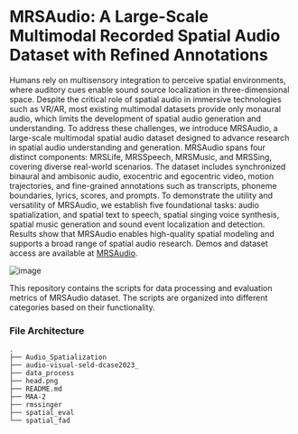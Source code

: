 # MRSAudio:  A Large-Scale Multimodal Recorded Spatial Audio Dataset with Refined Annotations

Humans rely on multisensory integration to perceive spatial environments, where auditory cues enable sound source localization in three-dimensional space. 
Despite the critical role of spatial audio in immersive technologies such as VR/AR, most existing multimodal datasets provide only monaural audio, which limits the development of spatial audio generation and understanding. 
To address these challenges, we introduce MRSAudio, a large-scale multimodal spatial audio dataset designed to advance research in spatial audio understanding and generation. 
MRSAudio spans four distinct components: MRSLife, MRSSpeech, MRSMusic, and MRSSing, covering diverse real-world scenarios. 
The dataset includes synchronized binaural and ambisonic audio, exocentric and egocentric video, motion trajectories, and fine-grained annotations such as transcripts, phoneme boundaries, lyrics, scores, and prompts.
To demonstrate the utility and versatility of MRSAudio, we establish five foundational tasks: audio spatialization, and spatial text to speech, spatial singing voice synthesis, spatial music generation and sound event localization and detection. 
Results show that MRSAudio enables high-quality spatial modeling and supports a broad range of spatial audio research.
Demos and dataset access are available at [MRSAudio](https://mrsaudio.github.io).

![image](head.png)

This repository contains the scripts for data processing and evaluation metrics of MRSAudio dataset. The scripts are organized into different categories based on their functionality.

### File Architecture
```
.
├── Audio_Spatialization
├── audio-visual-seld-dcase2023_
├── data_process
├── head.png
├── README.md
├── MAA-2
├── rmssinger
├── spatial_eval
└── spatial_fad
```
